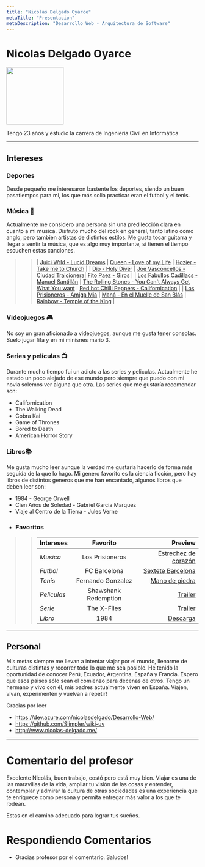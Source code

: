 ```yaml
---
title: "Nicolas Delgado Oyarce"
metaTitle: "Presentacion"
metaDescription: "Desarrollo Web - Arquitectura de Software"
---
```

# Nicolas Delgado Oyarce

<img src="https://scontent.fscl15-1.fna.fbcdn.net/v/t1.0-9/103836160_3571339666228397_2712104757136323281_n.jpg?_nc_cat=111&_nc_sid=09cbfe&_nc_ohc=-lBUj2sKEUUAX_cjKQB&_nc_ht=scontent.fscl15-1.fna&oh=174a936ac0c214bd751136bccd9be0a6&oe=5F8F2A9B" width="150" />


Tengo 23 años y estudio la carrera de Ingenieria Civil en Informática
___

## Intereses
### Deportes
Desde pequeño me interesaron bastente los deportes, siendo un buen pasatiempos para mi, los que más solia practicar eran el futbol y el tenis.

### Música 🎸
Actualmente me considero una persona sin una predilección clara en cuanto a mi musica. Disfruto mucho del rock en general, tanto latino como anglo, pero tambien artistas de distintos estilos. Me gusta tocar guitarra y llegar a sentir la música, que es algo muy importante, si tienen el tiempo escuchen estas canciones.


>>| [Juici Wrld - Lucid Dreams](https://www.youtube.com/watch?v=mzB1VGEGcSU) | [Queen - Love of my Life](https://www.youtube.com/watch?v=6IxAFIocxfk) | [Hozier - Take me to Church](https://www.youtube.com/watch?v=PVjiKRfKpPI&) | 
>>| [Dio - Holy Diver](https://www.youtube.com/watch?v=EhGEGIBGLu8&) | [Joe Vasconcellos - Ciudad Traicionera](https://www.youtube.com/watch?v=wTDBSAe3BRM&)| [Fito Paez - Giros](https://www.youtube.com/watch?v=COLoaja5APg&) |
>>| [Los Fabullos Cadillacs - Manuel Santillán](https://www.youtube.com/watch?v=NhsUcmV32HY&) | [The Rolling Stones - You Can't Always Get What You want](https://www.youtube.com/watch?v=Ef9QnZVpVd8&) | [Red hot Chilli Peppers  - Californication](https://www.youtube.com/watch?v=YlUKcNNmywk&) |
>>| [Los Prisioneros - Amiga Mia](https://www.youtube.com/watch?v=G7i337jC8fk&) | [Maná - En el Muelle de San Blás](https://www.youtube.com/watch?v=teprNzF6J1I&) | [Rainbow - Temple of the King](https://www.youtube.com/watch?v=B7nKzCRL_oo&) |

### Videojuegos 🎮
No soy un gran aficionado a videojuegos, aunque me gusta tener consolas. Suelo jugar fifa y en mi minisnes mario 3. 

### Series y películas 📺
Durante mucho tiempo fui un adicto a las series y peliculas. Actualmente he estado un poco alejado de ese mundo pero siempre que puedo con mi novia solemos ver alguna que otra. Las series que me gustaría recomendar son:    
- Californication
- The Walking Dead
- Cobra Kai
- Game of Thrones
- Bored to Death
- American Horror Story

### Libros📚
Me gusta mucho leer aunque la verdad me gustaria hacerlo de forma más seguida de la que lo hago. Mi genero favorito es la ciencia ficción, pero hay libros de distintos generos que me han encantado, algunos libros que deben leer son:
- 1984 - George Orwell
- Cien Años de Soledad - Gabriel Garcia Marquez
- Viaje al Centro de la Tierra - Jules Verne

+ ### Favoritos 
>>| Intereses | Favorito | Preview |
>>| :----- | :----: | ------: |
>>| *Musica* | Los Prisioneros | [Estrechez de corazón](https://www.youtube.com/watch?v=YtKTyFNbE58&ab_channel=LosPrisioneros-Topic) |
>>| *Futbol*  | FC Barcelona | [Sextete Barcelona](https://www.youtube.com/watch?v=FHKw-piHZ_o&ab_channel=ForzaChampions) |
>>| *Tenis* | Fernando Gonzalez | [Mano de piedra](https://www.youtube.com/watch?v=bTiqTyXnJsA&ab_channel=ItsabTennis) |
>>| *Peliculas* | Shawshank Redemption | [Trailer](https://www.youtube.com/watch?v=6hB3S9bIaco&ab_channel=ryy79) |
>>| *Serie* | The X-Files | [Trailer](https://www.youtube.com/watch?v=b_D3ysY_QCA&ab_channel=TheKieranTriplett) |
>>| *Libro* | 1984 | [Descarga](https://www.philosophia.cl/biblioteca/orwell/1984.pdf) |

___

## Personal
Mis metas siempre me llevan a intentar viajar por el mundo, llenarme de culturas distintas y recorrer todo lo que me sea posible. He tenido la oportunidad de conocer Perú, Ecuador, Argentina, España y Francia. Espero que esos paises sólo sean el comienzo para decenas de otros.
Tengo un hermano y vivo con él, mis padres actualmente viven en España.
Viajen, vivan, experimenten y vuelvan a repetir!

Gracias por leer

- https://dev.azure.com/nicolasdelgado/Desarrollo-Web/
- https://github.com/Slimpler/wiki-uv
- http://www.nicolas-delgado.me/
___


# Comentario del profesor

Excelente Nicolás, buen trabajo, costó pero está muy bien. Viajar es una de las maravillas de la vida, ampliar tu visión de las cosas y entender, contemplar y admirar la cultura de otras sociedades es una experiencia que te enriquece como persona y permita entregar más valor a los que te rodean. 

Estas en el camino adecuado para lograr tus sueños.

# Respondiendo Comentarios

- Gracias profesor por el comentario. Saludos!
